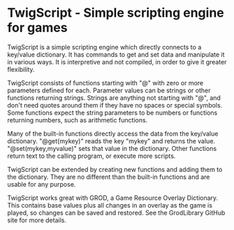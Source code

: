 # TwigScript - Simple scripting engine for games

TwigScript is a simple scripting engine which directly connects to a key/value dictionary. It has commands to get and set data and manipulate it in various ways. It is interpretive and not compiled, in order to give it greater flexibility.

TwigScript consists of functions starting with "@" with zero or more parameters defined for each. Parameter values can be strings or other functions returning strings. Strings are anything not starting with "@", and don't need quotes around them if they have no spaces or special symbols. Some functions expect the string parameters to be numbers or functions returning numbers, such as arithmetic functions.

Many of the built-in functions directly access the data from the key/value dictionary. "@get(mykey)" reads the key "mykey" and returns the value. "@set(mykey,myvalue)" sets that value in the dictionary. Other functions return text to the calling program, or execute more scripts.

TwigScript can be extended by creating new functions and adding them to the dictionary. They are no different than the built-in functions and are usable for any purpose.

TwigScript works great with GROD, a Game Resource Overlay Dictionary. This contains base values plus all changes in an overlay as the game is played, so changes can be saved and restored. See the GrodLibrary GitHub site for more details.